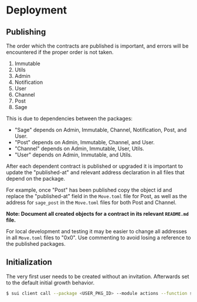 # Deployment

## Publishing

The order which the contracts are published is important, and errors will be encountered if the proper order is not taken.

1. Immutable
2. Utils
3. Admin
4. Notification
5. User
6. Channel
7. Post
8. Sage

This is due to dependencies between the packages:

- "Sage" depends on Admin, Immutable, Channel, Notification, Post, and User.
- "Post" depends on Admin, Immutable, Channel, and User.
- "Channel" depends on Admin, Immutable, User, Utils.
- "User" depends on Admin, Immutable, and Utils.

After each dependent contract is published or upgraded it is important to update the "published-at" and relevant address declaration in all files that depend on the package.

For example, once "Post" has been published copy the object id and replace the "published-at" field in the `Move.toml` file for Post, as well as the address for `sage_post` in the `Move.toml` files for both Post and Channel.

**Note: Document all created objects for a contract in its relevant `README.md` file.**

For local development and testing it may be easier to change all addresses in all `Move.toml` files to "0x0". Use commenting to avoid losing a reference to the published packages.

## Initialization

The very first user needs to be created without an invitation. Afterwards set to the default initial growth behavior.

```sh
$ sui client call --package <USER_PKG_ID> --module actions --function set_invite_config --args <INVITE_CAP_ID> <INVITE_CONFIG_ID> true
```
